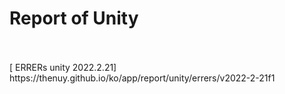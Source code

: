 # Report of Unity
<br>
<br>[ ERRERs unity 2022.2.21]
<br>https://thenuy.github.io/ko/app/report/unity/errers/v2022-2-21f1
